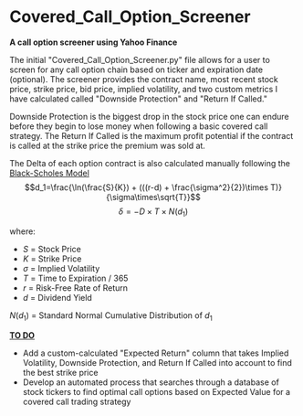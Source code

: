 # Covered_Call_Option_Screener
**A call option screener using Yahoo Finance**

The initial "Covered_Call_Option_Screener.py" file allows for a user to screen for any call option chain based on ticker and expiration date (optional). The screener provides the contract name, most recent stock price, strike price, bid price, implied volatility, and two custom metrics I have calculated called "Downside Protection" and "Return If Called."

Downside Protection is the biggest drop in the stock price one can endure before they begin to lose money when following a basic covered call strategy. The Return If Called is the maximum profit potential if the contract is called at the strike price the premium was sold at.

The Delta of each option contract is also calculated manually following the [Black-Scholes Model](https://en.wikipedia.org/wiki/Black%E2%80%93Scholes_model)
$$d_1=\frac{\ln(\frac{S}{K}) + (((r-d) + \frac{\sigma^2}{2})\times T)}{\sigma\times\sqrt{T}}$$
$$\delta = -D\times T\times N(d_1)$$

where:

- $S$ = Stock Price
- $K$ = Strike Price
- $\sigma$ = Implied Volatility
- $T$ = Time to Expiration / 365
- $r$ = Risk-Free Rate of Return
- $d$ = Dividend Yield

$N(d_1)$ = Standard Normal Cumulative Distribution of $d_1$

**<ins>TO DO<ins>**
- Add a custom-calculated "Expected Return" column that takes Implied Volatility, Downside Protection, and Return If Called into account to find the best strike price
- Develop an automated process that searches through a database of stock tickers to find optimal call options based on Expected Value for a covered call trading strategy
